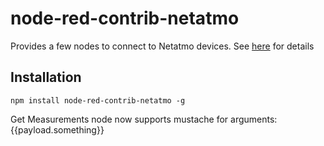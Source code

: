 # node-red-contrib-netatmo

Provides a few nodes to connect to Netatmo devices.
See [here](https://dev.netatmo.com/apidocumentation) for details

## Installation

    npm install node-red-contrib-netatmo -g

Get Measurements node now supports mustache for arguments: {{payload.something}}
